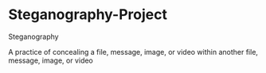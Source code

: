 # Steganography-Project
Steganography

A practice of concealing a file, message, image, or video within another file, message, image, or video
